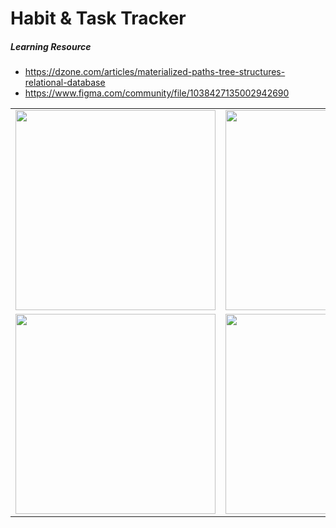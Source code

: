 # Habit & Task Tracker

##### Learning Resource
- https://dzone.com/articles/materialized-paths-tree-structures-relational-database
- https://www.figma.com/community/file/1038427135002942690

<table border="0">
 <tr>
    <td><img src="https://github.com/bagus2x/habit-and-task-app/blob/main/screenshot/nested_task.jpg" width="320"></td>
    <td><img src="https://github.com/bagus2x/habit-and-task-app/blob/main/screenshot/list_task.jpg" width="320"></td>
 </tr>
 <tr>
    <td><img src="https://github.com/bagus2x/habit-and-task-app/blob/main/screenshot/list_habit.jpg" width="320"></td>
    <td><img src="https://github.com/bagus2x/habit-and-task-app/blob/main/screenshot/countdown_habit.jpg" width="320"></td>
 </tr>
</table>
